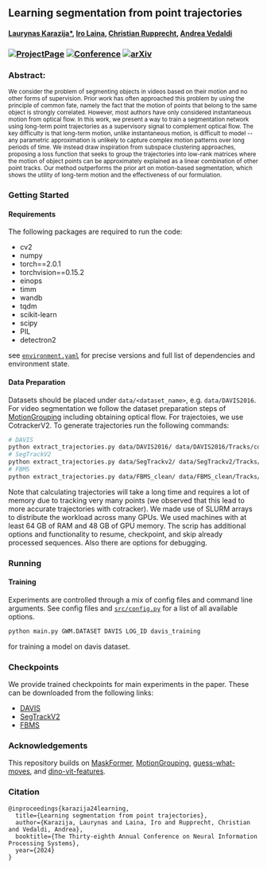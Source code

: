 ## Learning segmentation from point trajectories
#### [Laurynas Karazija*](https://karazijal.github.io), [Iro Laina](http://campar.in.tum.de/Main/IroLaina), [Christian Rupprecht](https://chrirupp.github.io/), [Andrea Vedaldi](https://www.robots.ox.ac.uk/~vedaldi/)
### [![ProjectPage](https://img.shields.io/badge/-Project%20Page-magenta.svg?style=for-the-badge&color=white&labelColor=magenta)](https://www.robots.ox.ac.uk/~vgg/research/lrtl/) [![Conference](https://img.shields.io/badge/NeurIPS%20Spotlight-2024-purple.svg?style=for-the-badge&color=f1e3ff&labelColor=purple)](https://neurips.cc/virtual/2024/poster/93186)    [![arXiv](https://img.shields.io/badge/arXiv-TODO-b31b1b.svg?style=for-the-badge&logo=arXiv)](TODO)



### Abstract:
<sup> We consider the problem of segmenting objects in videos based on their motion and no other forms of supervision. Prior work has often approached this problem by using the principle of common fate, namely the fact that the motion of points that belong to the same object is strongly correlated. However, most authors have only considered instantaneous motion from optical flow. In this work, we present a way to train a segmentation network using long-term point trajectories as a supervisory signal to complement optical flow. The key difficulty is that long-term motion, unlike instantaneous motion, is difficult to model -- any parametric approximation is unlikely to capture complex motion patterns over long periods of time. We instead draw inspiration from subspace clustering approaches, proposing a loss function that seeks to group the trajectories into low-rank matrices where the motion of object points can be approximately explained as a linear combination of other point tracks. Our method outperforms the prior art on motion-based segmentation, which shows the utility of long-term motion and the effectiveness of our formulation. </sup>

### Getting Started

#### Requirements

The following packages are required to run the code:
 - cv2
 - numpy    
 - torch==2.0.1
 - torchvision==0.15.2
 - einops
 - timm
 - wandb
 - tqdm
 - scikit-learn
 - scipy
 - PIL
 - detectron2

see [`environment.yaml`](environment.yml) for precise versions and full list of dependencies and environment state.


#### Data Preparation

Datasets should be placed under `data/<dataset_name>`, e.g. `data/DAVIS2016`.
For video segmentation we follow the dataset preparation steps of [MotionGrouping](https://github.com/charigyang/motiongrouping) including obtaining optical flow.
For trajectoies, we use CotrackerV2. To generate trajectories run the following commands:
```bash
# DAVIS
python extract_trajectories.py data/DAVIS2016/ data/DAVIS2016/Tracks/cotrackerv2_rel_stride4_aux2 --grid_step 1 --height 480 --width 854 --max_frames 100 --grid_stride 4 --precheck
# SegTrackV2
python extract_trajectories.py data/SegTrackv2/ data/SegTrackv2/Tracks/cotrackerv2_rel_stride4_aux2 --grid_step 1 --height 480 --width 854 --grid_stride 4 --max_frames 100 --seq-search-path JPEGImages --precheck
# FBMS
python extract_trajectories.py data/FBMS_clean/ data/FBMS_clean/Tracks/ --grid_step 1 --height 480 --width 854 --grid_stride 4 --max_frames 100 --seq-search-path JPEGImages --precheck
```

Note that calculating trajectories will take a long time and requires a lot of memory due to tracking very many points (we observed that this lead to more accurate trajectories with cotracker). We made use of SLURM arrays to distribute the workload across many GPUs. We used machines with at least 64 GB of RAM and 48 GB of GPU memory. The scrip has additional options and functionality to resume, checkpoint, and skip already processed sequences. Also there are options for debugging. 


### Running
#### Training

Experiments are controlled through a mix of config files and command line arguments. See config files and [`src/config.py`](src/config.py) for a list of all available options.

```bash
python main.py GWM.DATASET DAVIS LOG_ID davis_training
```
for training a model on davis dataset.


### Checkpoints
We provide trained checkpoints for main experiments in the paper. These can be downloaded from the following links:
 - [DAVIS](https://www.robots.ox.ac.uk/~vgg/research/lrtl/checkpoints/davis_alt_best.pth)
 - [SegTrackV2](https://www.robots.ox.ac.uk/~vgg/research/lrtl/checkpoints/stv2_best.pth)
 - [FBMS](https://www.robots.ox.ac.uk/~vgg/research/lrtl/checkpoints/fbms_best.pth)


### Acknowledgements

This repository builds on [MaskFormer](https://github.com/facebookresearch/MaskFormer), [MotionGrouping](https://github.com/charigyang/motiongrouping), [guess-what-moves](https://github.com/karazijal/guess-what-moves), and [dino-vit-features](https://github.com/ShirAmir/dino-vit-features).

### Citation   
```
@inproceedings{karazija24learning,
  title={Learning segmentation from point trajectories},
  author={Karazija, Laurynas and Laina, Iro and Rupprecht, Christian and Vedaldi, Andrea},
  booktitle={The Thirty-eighth Annual Conference on Neural Information Processing Systems},
  year={2024}
}
```   